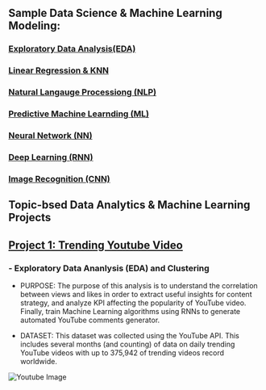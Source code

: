 ## Sample Data Science & Machine Learning Modeling:

### [Exploratory Data Analysis(EDA)](https://github.com/choinkyo/Chloe/blob/main/Project%201_Trending%20Youtube%20Video%20(5).ipynb)
### [Linear Regression & KNN](https://github.com/choinkyo/Data-Mining-Machine-Learning-Projects/blob/master/Linear%20Regression%20%26%20K-Nearest%20Neighbors(KNN).ipynb)
### [Natural Langauge Processiong (NLP)](https://github.com/choinkyo/Natural-Langauge-Processing-Project/blob/master/MovieReview_Natural_Langauge_Processing_(NLP).ipynb)
### [Predictive Machine Learnding (ML)](https://github.com/choinkyo/Data-Mining-Machine-Learning-Projects/blob/master/Titanic_Machine_Learning_from_Disaster.ipynb)
### [Neural Network (NN)](https://github.com/choinkyo/Deep-Learning-and-Neural-Network/blob/master/Neural_Network_and_Deep_Learning_.ipynb)
### [Deep Learning (RNN)](https://github.com/choinkyo/Deep-Learning-and-Neural-Network/blob/master/Recurrent_Neural_Network(RNN)_for_Newswires.ipynb)
### [Image Recognition (CNN)](https://github.com/choinkyo/Image-Representation/blob/master/Convolution_Neural_Network_to_recognize_Rock_Paper_Scissors.ipynb)




## Topic-bsed Data Analytics & Machine Learning Projects
## [Project 1: Trending Youtube Video](https://github.com/choinkyo/Chloe_Portfolio/blob/main/Project%201_Trending%20Youtube%20Video%20(5).ipynb)   
### - Exploratory Data Ananlysis (EDA) and Clustering

* PURPOSE: The purpose of this analysis is to understand the correlation between views and likes in order to extract useful insights for content strategy, and analyze KPI affecting the popularity of YouTube video. Finally, train Machine Learning algorithms using RNNs to generate automated YouTube comments generator. 

* DATASET: This dataset was collected using the YouTube API. This includes several months (and counting) of data on daily trending YouTube videos with up to 375,942 of trending videos record worldwide. 

![Youtube Image](https://github.com/choinkyo/Chloe_DataScience_Portfolio/blob/main/Youtube_image.png)


